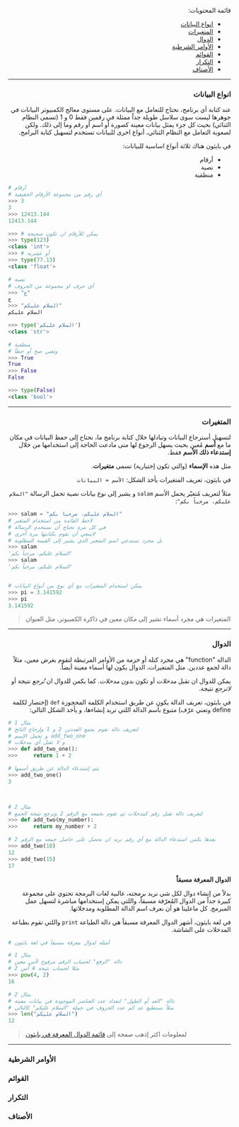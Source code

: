 <div dir="rtl" lang="ar">



قائمة المحتويات:

<!-- TOC -->

- [انواع البيانات](#%D8%A7%D9%86%D9%88%D8%A7%D8%B9-%D8%A7%D9%84%D8%A8%D9%8A%D8%A7%D9%86%D8%A7%D8%AA)
- [المتغيرات](#%D8%A7%D9%84%D9%85%D8%AA%D8%BA%D9%8A%D8%B1%D8%A7%D8%AA)
- [الدوال](#%D8%A7%D9%84%D8%AF%D9%88%D8%A7%D9%84)
- [الأوامر الشرطية](#%D8%A7%D9%84%D8%A3%D9%88%D8%A7%D9%85%D8%B1-%D8%A7%D9%84%D8%B4%D8%B1%D8%B7%D9%8A%D8%A9)
- [القوائم](#%D8%A7%D9%84%D9%82%D9%88%D8%A7%D8%A6%D9%85)
- [التكرار](#%D8%A7%D9%84%D8%AA%D9%83%D8%B1%D8%A7%D8%B1)
- [الأصناف](#%D8%A7%D9%84%D8%A3%D8%B5%D9%86%D8%A7%D9%81)

<!-- /TOC -->

<hr>


### انواع البيانات

عند كتابة أي برنامج، نحتاج للتعامل مع البيانات. على مستوى معالج الكمبيوتر البيانات في جوهرها ليست سوى سلاسل طويلة جداً ممثلة في رقمين فقط 0 و 1 (تسمى النظام الثنائي) بحيث كل جزء يمثل بيانات معينة كصورة أو اسم أو رقم وما إلى ذلك.
ولكن لصعوبة التعامل مع النظام الثنائي، أنواع اخرى للبيانات  تستخدم لتسهيل كتابة البرامج.

في بايثون هناك ثلاثة أنواع اساسية للبيانات:

- أرقام
- نصية
- منطقية
</div>


```python
# أرقام
# أي رقم من مجموعة الأرقام الحقيقية
>>> 3
3
>>> 12413.144
12413.144

>>> # يمكن للأرقام ان تكون صحيحة
>>> type(123)
<class 'int'>
>>> # أو عشرية
>>> type(77.13)
<class 'float'>
```

```python
# نصية
# أي حرف او مجموعة من الحروف
>>> "ع"
ع
>>> "السلام عليكم"
السلام عليكم

>>> type('السلام عليكم')
<class 'str'>
```

```python
# منطقية
# وتعني صح أو خطأ
>>> True
True
>>> False
False

>>> type(False)
<class 'bool'>
```

<hr>


<div dir="rtl" lang="ar">

### المتغيرات


لتسهيل أسترجاع البيانات وتبادلها خلال كتابة برنامج ما، نحتاح إلى حفظ البيانات في مكان ما مع **أسم** مُعين بحيث يسهل الرجوع لها متى مادعت الحاجة إلى استخدامها من خلال **إستدعاء ذلك الأسم** فقط.

مثل هذه **الإسماء** (والتي تكون إختيارية) تسمى **متغيرات**.  

في بايثون، تعريف المتغيرات يأخذ الشكل: `الأسم = البيانات`

مثلاً لتعريف مُتغيّر يحمل الأسم `salam` و يشير إلى نوع بيانات نصية تحمل الرسالة `"السلام عليكم، مرحباً بكم"`:

</div>

```python
>>> salam = "السلام عليكم، مرحباً بكم"
# لاحظ الفائدة من استخدام المتغير
# في كل مرة نحتاج أن نستخدم الرسالة
# لاينبغي أن نقوم بكتابتها مرة أخرى
# بل مجرد نستدعي اسم المتغير الذي يشير إلى القيمة المطلوبة
>>> salam
'السلام عليكم، مرحباً بكم'
>>> salam
'السلام عليكم، مرحباً بكم'


# يمكن استخدام المتغيرات مع أي نوع من أنواع البيانات
>>> pi = 3.141592
>>> pi
3.141592
```

> المتغيرات هي مجرد أسماء تشير إلى مكان معين في ذاكرة الكمبيوتر، مثل العنوان

<hr>


<div dir="rtl" lang="ar">


### الدوال

الدالة "function" هي مجرد كتلة أو حزمة من الأوامر المرتبطة لتقوم بغرض معين، مثلاً دالة لجمع عددين. مثل المتغيرات، الدوال يكون لها أسماء معينة أيضاً.

يمكن للدوال ان تقبل _مدخلات_ أو تكون _بدون مدخلات_. كما يكمن للدوال ان _تُرجع_ نتيجة أو _لاترجع_ نتيجة.

في بايثون، تعريف الدالة يكون عن طريق استخدام الكلمة المحجوزة `def` (إختصار لكلمة define وتعني عرّف) متبوع بأسم الدالة اللتي نريد إنشاءها، و يأخذ الشكل التالي:

</div>

```python
# مثال 1
# لتعريف دالة تقوم بجمع العددين 2 و 1 وإرجاع الناتج
# و تحمل الإسم add_two_one
# و لا تقبل أي مدخلات
>>> def add_two_one():
>>>     return 1 + 2

# يتم إستدعاء الدالة عن طريق أسمها
>>> add_two_one()
3



# مثال 2
# لتعريف دالة تقبل رقم كمدخلات ثم تقوم بجمعه مع الرقم 2 وترجع نتيجة الجمع
>>> def add_two(my_number):
>>>     return my_number + 2

# بعدها يكمن استدعاء الدالة مع أي رقم نريد ان نحصل على حاصل جمعه مع الرقم 2
>>> add_two(10)
12
>>> add_two(15)
17
```

<div dir="rtl" lang="ar">

**الدوال المعرفة مسبقاً**

 بدلاً من إنشاء دوال لكل شي نريد برمجته، غالبية لغات البرمجة تحتوي على مجموعة كبيرة جداً من الدوال المُعرّفة مسبقاً، واللتي يمكن إستخدامها مباشرة لتسهل عمل المبرمج. كل ماعلينا هو أن نعرف اسم الدالة المطلوبة ومدخلاتها.

في لغة بايثون، أشهر الدوال المعرفة مسبقاً هي دالة الطباعة `print` واللتي تقوم بطباعة المدخلات على الشاشة.

</div>

```python
# أمثلة لدوال معرفة مسبقاً في لغة بايثون

# مثال 1
# دالة "الرفع" لحساب الرقم مرفوع لأس معين
# مثلا لحساب نتيجة 4 أُس 2
>>> pow(4, 2)
16

# مثال 2
# دالة "العد أو الطول" لتعداد عدد العناصر الموجودة في بيانات معينة
# مثلاً نستطيع عد كم عدد الحروف في جملة "السلام عليكم" كالتالي
>>> len("السلام عليكم")
12

```

> لمعلومات اكثر إذهب صفحة إلى  [قائمة الدوال المعرفة في بايثون](https://docs.python.org/3/library/functions.html)

<hr>

### الأوامر الشرطية

### القوائم

### التكرار

### الأصناف




</div>
